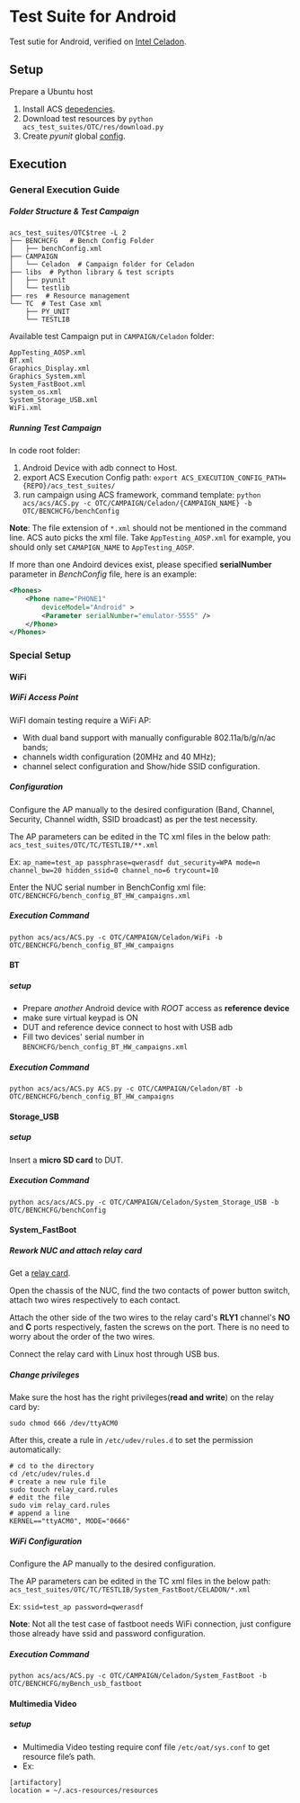# Test Suite for Android
Test sutie for Android, verified on [Intel Celadon](https://01.org/projectceladon/).


## Setup
Prepare a Ubuntu host

1. Install ACS [depedencies](../../acs_setup_manager/README.md).
2. Download test resources by `python acs_test_suites/OTC/res/download.py`
3. Create *pyunit* global [config](libs/pyunit/README.md#pre-setup).


## Execution
### General Execution Guide
##### Folder Structure & Test Campaign
```
acs_test_suites/OTC$tree -L 2
├── BENCHCFG   # Bench Config Folder
│   ├── benchConfig.xml
├── CAMPAIGN
│   └── Celadon  # Campaign folder for Celadon
├── libs  # Python library & test scripts
│   ├── pyunit
│   └── testlib
├── res  # Resource management
└── TC  # Test Case xml
    ├── PY_UNIT
    └── TESTLIB
```
Available test Campaign put in `CAMPAIGN/Celadon` folder:
```
AppTesting_AOSP.xml
BT.xml
Graphics_Display.xml
Graphics_System.xml
System_FastBoot.xml
system_os.xml
System_Storage_USB.xml
WiFi.xml
```

##### Running Test Campaign
In code root folder:

1. Android Device with adb connect to Host.
2. export ACS Execution Config path: `export ACS_EXECUTION_CONFIG_PATH={REPO}/acs_test_suites/`
3. run campaign using ACS framework, command template: `python acs/acs/ACS.py -c OTC/CAMPAIGN/Celadon/{CAMPAIGN_NAME} -b OTC/BENCHCFG/benchConfig`

**Note**: The file extension of `*.xml` should not be mentioned in the command line. ACS auto picks the xml file.
Take `AppTesting_AOSP.xml` for example, you should only set `CAMAPIGN_NAME` to `AppTesting_AOSP`.

If more than one Andoird devices exist, please specified **serialNumber** parameter in *BenchConfig* file, here is an example:
```xml
<Phones>
	<Phone name="PHONE1"
		deviceModel="Android" >
	    <Parameter serialNumber="emulator-5555" />
	</Phone>
</Phones>
```

### Special Setup

#### WiFi
##### WiFi Access Point
WiFI domain testing require a WiFi AP:

* With dual band support with manually configurable 802.11a/b/g/n/ac bands;
* channels width configuration (20MHz and 40 MHz);
* channel select configuration and Show/hide SSID configuration.

##### Configuration
Configure the AP manually to the desired configuration (Band, Channel, Security, Channel width, SSID broadcast) as per the test necessity.

The AP parameters can be edited in the TC xml files in the below path:
`acs_test_suites/OTC/TC/TESTLIB/**.xml`

Ex: `ap_name=test_ap passphrase=qwerasdf dut_security=WPA mode=n channel_bw=20 hidden_ssid=0 channel_no=6 trycount=10`

Enter the NUC serial number in BenchConfig xml file: `OTC/BENCHCFG/bench_config_BT_HW_campaigns.xml`

##### Execution Command
```
python acs/acs/ACS.py -c OTC/CAMPAIGN/Celadon/WiFi -b OTC/BENCHCFG/bench_config_BT_HW_campaigns
```

#### BT
##### setup

* Prepare *another* Android device with *ROOT* access as **reference device**
* make sure virtual keypad is ON
* DUT and reference device connect to host with USB adb
* Fill two devices' serial number in `BENCHCFG/bench_config_BT_HW_campaigns.xml`

##### Execution Command
```
python acs/acs/ACS.py ACS.py -c OTC/CAMPAIGN/Celadon/BT -b OTC/BENCHCFG/bench_config_BT_HW_campaigns
```

#### Storage_USB
##### setup
Insert a **micro SD card** to DUT.

##### Execution Command
```
python acs/acs/ACS.py -c OTC/CAMPAIGN/Celadon/System_Storage_USB -b OTC/BENCHCFG/benchConfig
```

#### System_FastBoot
##### Rework NUC and attach relay card

Get a [relay card](http://www.robot-electronics.co.uk/usb-rly08b-8-channel-relay-module.html).

Open the chassis of the NUC, find the two contacts of power button switch, attach two wires respectively to each contact.

Attach the other side of the two wires to the relay card's **RLY1** channel's  **NO** and **C** ports respectively, fasten the screws on the port. There is no need to worry about the order of the two wires.

Connect the relay card with Linux host through USB bus.

##### Change privileges

Make sure the host has the right privileges(**read and write**) on the relay card by:
```
sudo chmod 666 /dev/ttyACM0
```
After this, create a rule in `/etc/udev/rules.d` to set the permission automatically:
```
# cd to the directory
cd /etc/udev/rules.d
# create a new rule file
sudo touch relay_card.rules
# edit the file
sudo vim relay_card.rules
# append a line
KERNEL=="ttyACM0", MODE="0666"
```

##### WiFi Configuration
Configure the AP manually to the desired configuration.

The AP parameters can be edited in the TC xml files in the below path:
`acs_test_suites/OTC/TC/TESTLIB/System_FastBoot/CELADON/*.xml`

Ex: `ssid=test_ap password=qwerasdf`

**Note**: Not all the test case of fastboot needs WiFi connection, just configure those already have ssid and password configuration.

##### Execution Command
```
python acs/acs/ACS.py -c OTC/CAMPAIGN/Celadon/System_FastBoot -b OTC/BENCHCFG/myBench_usb_fastboot
```

#### Multimedia Video
##### setup

* Multimedia Video testing require conf file `/etc/oat/sys.conf` to get resource file’s path. 
* Ex:
```
[artifactory]
location = ~/.acs-resources/resources
```

